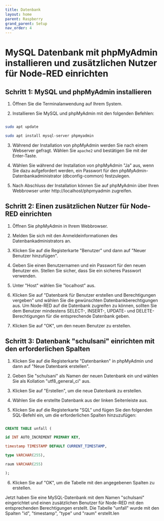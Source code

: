 ```yaml
---
title: Datenbank
layout: home
parent: Raspberry
grand_parent: Setup
nav_order: 4
---
```

# MySQL Datenbank mit phpMyAdmin installieren und zusätzlichen Nutzer für Node-RED einrichten

## Schritt 1: MySQL und phpMyAdmin installieren

1. Öffnen Sie die Terminalanwendung auf Ihrem System.

2. Installieren Sie MySQL und phpMyAdmin mit den folgenden Befehlen:

```bash

sudo apt update

sudo apt install mysql-server phpmyadmin

```

3. Während der Installation von phpMyAdmin werden Sie nach einem Webserver gefragt. Wählen Sie `apache2` und bestätigen Sie mit der Enter-Taste.

4. Wählen Sie während der Installation von phpMyAdmin "Ja" aus, wenn Sie dazu aufgefordert werden, ein Passwort für den phpMyAdmin-Datenbankadministrator (dbconfig-common) festzulegen.

5. Nach Abschluss der Installation können Sie auf phpMyAdmin über Ihren Webbrowser unter http://localhost/phpmyadmin zugreifen.

## Schritt 2: Einen zusätzlichen Nutzer für Node-RED einrichten

1. Öffnen Sie phpMyAdmin in Ihrem Webbrowser.

2. Melden Sie sich mit den Anmeldeinformationen des Datenbankadministrators an.

3. Klicken Sie auf die Registerkarte "Benutzer" und dann auf "Neuer Benutzer hinzufügen".

4. Geben Sie einen Benutzernamen und ein Passwort für den neuen Benutzer ein. Stellen Sie sicher, dass Sie ein sicheres Passwort verwenden.

5. Unter "Host" wählen Sie "localhost" aus.

6. Klicken Sie auf "Datenbank für Benutzer erstellen und Berechtigungen vergeben" und wählen Sie die gewünschten Datenbankberechtigungen aus. Um Node-RED auf die Datenbank zugreifen zu können, sollten Sie dem Benutzer mindestens SELECT-, INSERT-, UPDATE- und DELETE-Berechtigungen für die entsprechende Datenbank geben.

7. Klicken Sie auf "OK", um den neuen Benutzer zu erstellen.

## Schritt 3: Datenbank "schulsani" einrichten mit den erforderlichen Spalten

1. Klicken Sie auf die Registerkarte "Datenbanken" in phpMyAdmin und dann auf "Neue Datenbank erstellen".

2. Geben Sie "schulsani" als Namen der neuen Datenbank ein und wählen Sie als Kollation "utf8_general_ci" aus.

3. Klicken Sie auf "Erstellen", um die neue Datenbank zu erstellen.

4. Wählen Sie die erstellte Datenbank aus der linken Seitenleiste aus.

5. Klicken Sie auf die Registerkarte "SQL" und fügen Sie den folgenden SQL-Befehl ein, um die erforderlichen Spalten hinzuzufügen:

```sql

CREATE TABLE unfall (

id INT AUTO_INCREMENT PRIMARY KEY,

timestamp TIMESTAMP DEFAULT CURRENT_TIMESTAMP,

type VARCHAR(255),

raum VARCHAR(255)

);

```

6. Klicken Sie auf "OK", um die Tabelle mit den angegebenen Spalten zu erstellen.

Jetzt haben Sie eine MySQL-Datenbank mit dem Namen "schulsani" eingerichtet und einen zusätzlichen Benutzer für Node-RED mit den entsprechenden Berechtigungen erstellt. Die Tabelle "unfall" wurde mit den Spalten "id", "timestamp", "type" und "raum" erstellt.len

